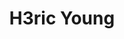 ---
layout: home
title: "H3ric Young"
description: ————终身就职于<strong>STARK INDUSTRIES</strong><br><br>————程序猿，经常瞎拍照，偶尔篮球，偶尔吉他，偶尔咖啡，偶尔柠檬茶，对，就是维他那款<br><br>该博客不定期发布文章，聊Pogramming，聊摄影，聊咖啡 ，聊NBA，聊电影<br>
tags: [Jekyll, theme, responsive, blog, template]
image:
  feature: typewriter.jpg
  lemontea: LemonTea.jpg
---